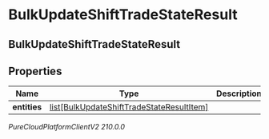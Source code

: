 # BulkUpdateShiftTradeStateResult

## BulkUpdateShiftTradeStateResult

## Properties

|Name | Type | Description | Notes|
|------------ | ------------- | ------------- | -------------|
| **entities** | [list[BulkUpdateShiftTradeStateResultItem]](BulkUpdateShiftTradeStateResultItem) |  | [optional] |



_PureCloudPlatformClientV2 210.0.0_
